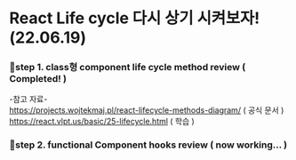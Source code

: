 # React Life cycle 다시 상기 시켜보자! (22.06.19)

### 🎈step 1. class형 component life cycle method review ( Completed! )   

-참고 자료-  
https://projects.wojtekmaj.pl/react-lifecycle-methods-diagram/ ( 공식 문서 )  
https://react.vlpt.us/basic/25-lifecycle.html ( 학습 )  
  
### 🎈step 2. functional Component hooks review ( now working... )  

